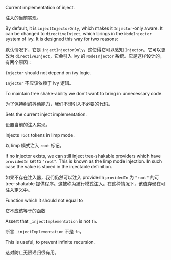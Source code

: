 Current implementation of inject.

注入的当前实现。

By default, it is `injectInjectorOnly`, which makes it `Injector`-only aware. It can be changed
to `directiveInject`, which brings in the `NodeInjector` system of ivy. It is designed this
way for two reasons:

默认情况下，它是 `injectInjectorOnly`，这使得它可以感知 `Injector`。它可以更改为
`directiveInject`，它会引入 ivy 的 `NodeInjector` 系统。它是这样设计的，有两个原因：

`Injector` should not depend on ivy logic.

`Injector` 不应该依赖于 ivy 逻辑。

To maintain tree shake-ability we don't want to bring in unnecessary code.

为了保持树的抖动能力，我们不想引入不必要的代码。

Sets the current inject implementation.

设置当前的注入实现。

Injects `root` tokens in limp mode.

以 limp 模式注入 `root` 标记。

If no injector exists, we can still inject tree-shakable providers which have `providedIn` set to
`"root"`. This is known as the limp mode injection. In such case the value is stored in the
injectable definition.

如果不存在注入器，我们仍然可以注入 providerIn `providedIn` 为 `"root"` 的可 tree-shakable
提供程序。这被称为跛行模式注入。在这种情况下，该值存储在可注入定义中。

Function which it should not equal to

它不应该等于的函数

Assert that `_injectImplementation` is not `fn`.

断言 `_injectImplementation` 不是 `fn`。

This is useful, to prevent infinite recursion.

这对防止无限递归很有用。